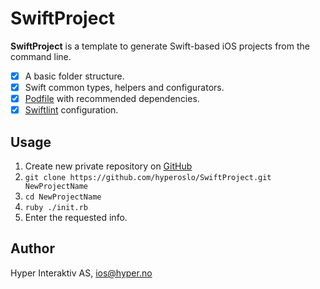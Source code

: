 # SwiftProject

**SwiftProject** is a template to generate Swift-based iOS projects from the
command line.

- [x] A basic folder structure.
- [x] Swift common types, helpers and configurators.
- [x] [Podfile](https://github.com/hyperoslo/SwiftProject/Podfile) with
recommended dependencies.
- [x] [Swiftlint](https://github.com/realm/SwiftLint) configuration.

## Usage

1. Create new private repository on [GitHub](https://github.com/organizations/hyperoslo/repositories/new)
1. `git clone https://github.com/hyperoslo/SwiftProject.git NewProjectName`
2. `cd NewProjectName`
3. `ruby ./init.rb`
4. Enter the requested info.

## Author

Hyper Interaktiv AS, ios@hyper.no
